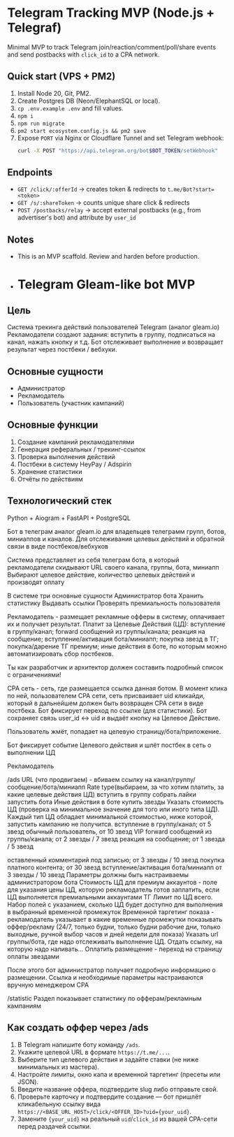 # Telegram Tracking MVP (Node.js + Telegraf)

Minimal MVP to track Telegram join/reaction/comment/poll/share events and send postbacks with `click_id` to a CPA network.

## Quick start (VPS + PM2)

1. Install Node 20, Git, PM2.
2. Create Postgres DB (Neon/ElephantSQL or local).
3. `cp .env.example .env` and fill values.
4. `npm i`
5. `npm run migrate`
6. `pm2 start ecosystem.config.js && pm2 save`
7. Expose `PORT` via Nginx or Cloudflare Tunnel and set Telegram webhook:
   ```bash
   curl -X POST "https://api.telegram.org/bot$BOT_TOKEN/setWebhook"      -d "url=$BASE_URL/bot/webhook"      -d 'allowed_updates=["chat_member","chat_join_request","message_reaction","message_reaction_count","poll_answer","message","channel_post","pre_checkout_query","successful_payment"]'
   ```

## Endpoints
- `GET /click/:offerId` → creates token & redirects to `t.me/Bot?start=<token>`
- `GET /s/:shareToken` → counts unique share click & redirects
- `POST /postbacks/relay` → accept external postbacks (e.g., from advertiser's bot) and attribute by `user_id`

## Notes
- This is an MVP scaffold. Review and harden before production.

- # Telegram Gleam-like bot MVP

## Цель
Система трекинга действий пользователей Telegram (аналог gleam.io)
Рекламодатели создают задания: вступить в группу, подписаться на канал, нажать кнопку и т.д.
Бот отслеживает выполнение и возвращает результат через постбеки / вебхуки.

## Основные сущности
- Администратор
- Рекламодатель
- Пользователь (участник кампаний)

## Основные функции
1. Создание кампаний рекламодателями
2. Генерация реферальных / трекинг-ссылок
3. Проверка выполнения действий
4. Постбеки в систему HeyPay / Adspirin
5. Хранение статистики
6. Отчёты по действиям

## Технологический стек
Python + Aiogram + FastAPI + PostgreSQL


Бот в телеграм аналог gleam.io для владельцев телеграмм групп, ботов, миниаппов и каналов. Для отслеживания целевых действий и обратной связи в виде постбеков/вебхуков

Система представляет из себя телеграм бота, в который рекламодатели скидывают URL своего канала, группы, бота, миниапп
Выбирают целевое действие, количество целевых действий и производят оплату

В системе три основные сущности
Администратор бота
Хранить статистику
Выдавать ссылки
Проверять премиальность пользователя

Рекламодатель - размещает рекламные офферы в систему, оплачивает их и получает результат. Платит за Целевые Действия (ЦД): вступление в группу/канал; forward сообщений из группы/канала; реакция на сообщение; вступление/активация бота/миниапп; покупка звезд в ТГ; покупка/дарение ТГ премиум; иные действия в боте, по которым можно автоматизировать сбор постбеков.

Ты как разработчик и архитектор должен составить подробный список с ограничениями!

СРА сеть - сеть, где размещается ссылка данная ботом. В момент клика по ней, пользователем СРА сети, сеть присваивает uid кликайди, который в дальнейшем должен быть возвращен СРА сети в виде постбека. Бот фиксирует переход по ссылке (для статистики). Бот сохраняет связь user_id ↔ uid и выдаёт кнопку на Целевое Действие.


Пользователь жмёт, попадает на целевую страницу/бота/приложение.


Бот фиксирует событие Целевого действия и шлёт постбек в сеть о выполнении ЦД


Рекламодатель

/ads
	URL (что продвигаем) - вбиваем ссылку на канал/группу/сообщение/бота/миниапп
	Rate type(выбираем, за что хотим платить, за какие целевые действия ЦД)
вступить в группу
собрать лайки
запустить бота
Иные действия в боте
купить звезды
Указать стоимость ЦД (проверка на минимальное значение для того или иного типа ЦД). Каждый тип ЦД обладает минимальной стоимостью, ниже которой, запустить кампанию не получится. 
вступление в группу/канал; от 5 звезд обычный пользователь, от 10 звезд VIP
forward сообщений из группы/канала; от 2 звезды / 7 звезд
реакция на сообщение; от 1 звезда / 5 звезд

оставленный комментарий под записью; от 3 звезды / 10 звезд
покупка платного контента; от 30 звезд
вступление/активация бота/миниапп от 3 звезды / 10 звезд
Параметры должны быть настраиваемы администратором бота
Стоимость ЦД для премиум аккаунтов - поле для указания цены ЦД, которую рекламодатель готов заплатить, если ЦД выполняется премиальными аккаунтами ТГ
Лимит по ЦД  всего. Набор полей с указанием, сколько ЦД будет доступно для выполнения в выбранный временной промежуток
Временной таргетинг показа -  рекламодатель указывает в какие временные промежутки показывать оффер/рекламу (24/7, только будни, только будни рабочие дни, только выходные, ручной выбор часов и дней недели для показа)
Указать url группы/бота, где надо отслеживать выполнение ЦД.
Отдать ссылку, на которую надо наливать…
Оплатить размещение - переход на страницу оплаты звездами

После этого бот администратор получает подробную информацию о размещении. Ссылка и необходимые параметры настраиваются вручную менеджером СРА


/statistic
Раздел показывает статистику по офферам/рекламным кампаниям



## Как создать оффер через /ads
1. В Telegram напишите боту команду `/ads`.
2. Укажите целевой URL в формате `https://t.me/...`.
3. Выберите тип целевого действия и задайте ставки (не ниже минимальных из мастера).
4. Настройте лимиты, окно капа и временной таргетинг (пресеты или JSON).
5. Введите название оффера, подтвердите slug либо отправьте свой.
6. Проверьте карточку и подтвердите создание — бот пришлёт кликабельную ссылку вида `https://<BASE_URL_HOST>/click/<OFFER_ID>?uid={your_uid}`.
7. Замените `{your_uid}` на реальный `uid`/`click_id` из вашей CPA-сети перед раздачей ссылки.

